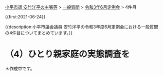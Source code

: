 <p class="breadcrumbs"><a href="../../../index.md">小平市議 安竹洋平の主張等</a> > <a href="../../index.md">一般質問</a> > <a href="./index.md">令和3年6月定例会</a> > 4件目

{{first:2021-06-24}}

{{description:小平市議会議員 安竹洋平の令和3年度6月定例会における一般質問の4件目についてまとめています。}}

# （4）ひとり親家庭の実態調査を

＊作成中です。